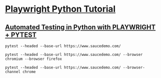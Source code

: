 # [Playwright Python Tutorial](https://www.youtube.com/playlist?list=PLYDwWPRvXB8_W56h2C1z5zrlnAlvqpJ6A)
## [Automated Testing in Python with PLAYWRIGHT + PYTEST](https://www.youtube.com/watch?v=IDrTacdVNRM&list=PLYDwWPRvXB8_W56h2C1z5zrlnAlvqpJ6A&index=2)
```
pytest --headed --base-url https://www.saucedemo.com/
```
```
pytest --headed --base-url https://www.saucedemo.com/ --browser chromium --browser firefox
```
```
pytest --headed --base-url https://www.saucedemo.com/ --browser-channel chrome
```